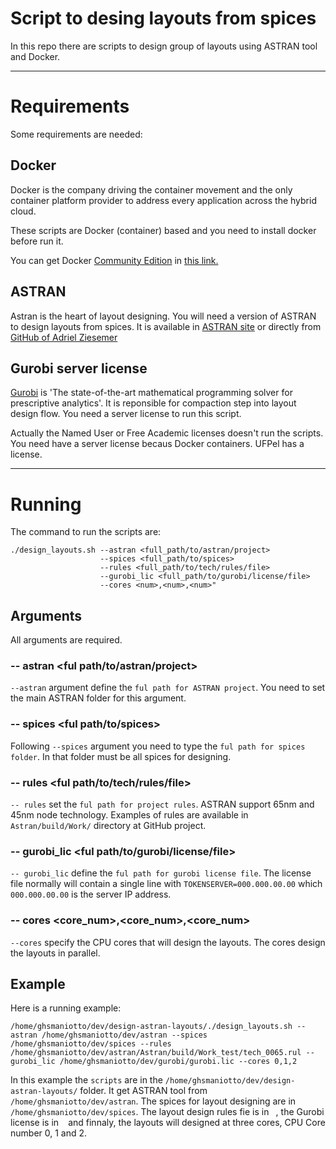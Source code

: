 # Script to desing layouts from spices

In this repo there are scripts to design group of layouts using ASTRAN tool and Docker.

---

# Requirements

Some requirements are needed:

## Docker

Docker is the company driving the container movement and the only container platform provider to address every application across the hybrid cloud.

These scripts are Docker (container) based and you need to install docker before run it.

You can get Docker [Community Edition](https://www.docker.com/community-edition) in [this link.](https://store.docker.com/search?type=edition&offering=community)

## ASTRAN

Astran is the heart of layout designing. You will need a version of ASTRAN to design layouts from spices. It is available in [ASTRAN site](http://aziesemer.github.io/astran/) or directly from [GitHub of Adriel Ziesemer](https://github.com/aziesemer/astran)

## Gurobi server license

[Gurobi](http://www.gurobi.com/) is 'The state-of-the-art mathematical programming solver for prescriptive analytics'. It is reponsible for compaction step into layout design flow. You need a server license to run this script.

Actually the Named User or Free Academic licenses doesn't run the scripts. You need have a server license becaus Docker containers. UFPel has a license. 

---

# Running

The command to run the scripts are: 
```
./design_layouts.sh --astran <full_path/to/astran/project> 
					--spices <full_path/to/spices>
					--rules <full_path/to/tech/rules/file> 
					--gurobi_lic <full_path/to/gurobi/license/file>
					--cores <num>,<num>,<num>"
```

## Arguments
All arguments are required.

###  -\- astran <ful path/to/astran/project>
`--astran` argument define the `ful path for ASTRAN project`. You need to set the main ASTRAN folder for this argument.

###  -\- spices <ful path/to/spices>
Following `--spices` argument you need to type the `ful path for spices folder`. In that folder must be all spices for designing.

###  -\- rules <ful path/to/tech/rules/file> 
`-- rules` set the `ful path for project rules`. ASTRAN support 65nm and 45nm node technology. Examples of rules are available in `Astran/build/Work/` directory at GitHub project.

###  -\- gurobi_lic <ful path/to/gurobi/license/file>
`-- gurobi_lic` define the `ful path for gurobi license file`. The license file normally will contain a single line with `TOKENSERVER=000.000.00.00` which `000.000.00.00` is the server IP address.

###  -\- cores <core_num>,<core_num>,<core_num>
`--cores` specify the CPU cores that will design the layouts. The cores design the layouts in parallel.

## Example
Here is a running example:

```
/home/ghsmaniotto/dev/design-astran-layouts/./design_layouts.sh --astran /home/ghsmaniotto/dev/astran --spices /home/ghsmaniotto/dev/spices --rules /home/ghsmaniotto/dev/astran/Astran/build/Work_test/tech_0065.rul --gurobi_lic /home/ghsmaniotto/dev/gurobi/gurobi.lic --cores 0,1,2
```

In this example the `scripts` are in the `/home/ghsmaniotto/dev/design-astran-layouts/` folder. It get ASTRAN tool from `/home/ghsmaniotto/dev/astran`. The spices for layout designing are in `/home/ghsmaniotto/dev/spices`. The layout design rules fie is in ` `, the Gurobi license is in ` ` and finnaly, the layouts will designed at three cores, CPU Core number 0, 1 and 2.

